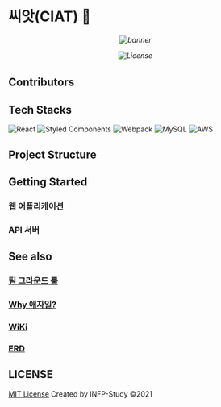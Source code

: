 # 씨앗(CIAT) 🌱

<h6 align="center">

  <img alt="banner" src="README_image/team-title.png">

![License](https://img.shields.io/badge/License-MIT-red)

</h6>

## Contributors

## Tech Stacks

![React](https://img.shields.io/badge/react-%2320232a.svg?style=for-the-badge&logo=react&logoColor=%2361DAFB)
![Styled Components](https://img.shields.io/badge/styled--components-DB7093?style=for-the-badge&logo=styled-components&logoColor=white)
![Webpack](https://img.shields.io/badge/webpack-%238DD6F9.svg?style=for-the-badge&logo=webpack&logoColor=black)
![MySQL](https://img.shields.io/badge/mysql-%2300f.svg?style=for-the-badge&logo=mysql&logoColor=white)
![AWS](https://img.shields.io/badge/AWS-%23FF9900.svg?style=for-the-badge&logo=amazon-aws&logoColor=white)
## Project Structure
## Getting Started
### 웹 어플리케이션
### API 서버
## See also

### [팀 그라운드 룰]()

### [Why 애자일?]()

### [WiKi]()

### [ERD]()

## LICENSE
[MIT License]() Created by INFP-Study ©2021
